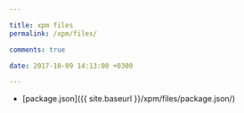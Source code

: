 ```yaml
---

title: xpm files
permalink: /xpm/files/

comments: true

date: 2017-10-09 14:13:00 +0300

---
```


- [package.json]({{ site.baseurl }}/xpm/files/package.json/)
